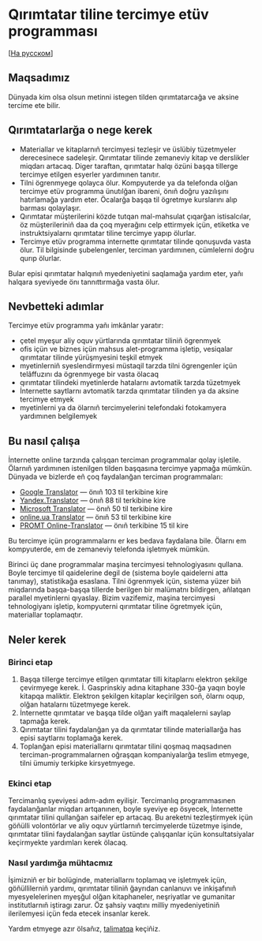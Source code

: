 # Qırımtatar tiline tercimye etüv programması
[[На русском](README.ru.md)]

## Maqsadımız

Dünyada kim olsa olsun metinni istegen tilden qırımtatarcağa ve aksine tercime ete bilir.

## Qırımtatarlarğa o nege kerek

* Materiallar ve kitaplarnıñ tercimyesi tezleşir ve üslübiy tüzetmyeler derecesinece sadeleşir. Qırımtatar tilinde zemaneviy kitap ve derslikler miqdarı artacaq. Diger taraftan, qırımtatar halqı özüni başqa tillerge tercimye etilgen esyerler yardımınen tanıtır.
* Tilni ögrenmyege qolayca ölur. Kompyuterde ya da telefonda olğan tercimye etüv programma ünutılğan ibareni, önıñ doğru yazılışını hatırlamağa yardım eter. Öcalarğa başqa til ögretmye kurslarını alıp barması qolaylaşır.
* Qırımtatar müşterilerini közde tutqan mal-mahsulat çıqarğan istisalcılar, öz müşterileriniñ daa da çoq myerağını celp ettirmyek içün, etiketka ve instruktsiyalarnı qırımtatar tiline tercimye yapıp ölurlar.
* Tercimye etüv programma internette qırımtatar tilinde qonuşuvda vasta ölur. Til bilgisinde şubelengenler, terciman yardımınen, cümlelerni doğru qurıp ölurlar.

Bular episi qırımtatar halqınıñ myedeniyetini saqlamağa yardım eter, yañı halqara syeviyede önı tannıttırmağa vasta ölur.

## Nevbetteki adımlar

Tercimye etüv programma yañı imkânlar yaratır:

* çetel myeşur aliy oquv yürtlarında qırımtatar tiliniñ ögrenmyek
* ofis içün ve biznes içün mahsus alet-programma işletip, vesiqalar qırımtatar tilinde yürüşmyesini teşkil etmyek
* myetinlerniñ syeslendirmyesi müstaqil tarzda tilni ögrengenler içün telâffuzını da ögrenmyege bir vasta ölacaq
* qırımtatar tilindeki myetinlerde hatalarnı avtomatik tarzda tüzetmyek
* İnternette saytlarnı avtomatik tarzda qırımtatar tilinden ya da aksine tercimye etmyek
* myetinlerni ya da ölarnıñ tercimyelerini telefondaki fotokamyera yardımınen belgilemyek

## Bu nasıl çalışa

İnternette online tarzında çalışqan terciman programmalar qolay işletile. Ölarnıñ yardımınen istenilgen tilden başqasına tercimye yapmağa mümkün. Dünyada ve bizlerde eñ çoq faydalanğan terciman programmaları:

  - [Google Translator](https://translate.google.com) — önıñ 103 til terkibine kire
  - [Yandex.Translator](https://translate.yandex.com) — önıñ 88 til terkibine kire
  - [Microsoft Translator](http://www.bing.com/translator/) — önıñ 50 til terkibine kire
  - [online.ua Translator](http://pereklad.online.ua/ukr/yazyki/) — önıñ 53 til terkibine kire
  - [PROMT Online-Translator](http://www.online-translator.com/Default.aspx?prmtlang=en) — önıñ terkibine 15 til kire

Bu tercimye içün programmalarnı er kes bedava faydalana bile. Ölarnı em kompyuterde, em de zemaneviy telefonda işletmyek mümkün.

Birinci üç dane programmalar maşina tercimyesi tehnologiyasını qullana. Boyle tercimye til qaidelerine degil de (sistema boyle qaidelerni atta tanımay), statistikağa esaslana. Tilni ögrenmyek içün, sistema yüzer biñ miqdarında başqa-başqa tillerde berilgen bir malümatnı bildirgen, añlatqan parallel myetinlerni qıyaslay. Bizim vazifemiz, maşina tercimyesi tehnologiyanı işletip, kompyuterni qırımtatar tiline ögretmyek içün, materiallar toplamaqtır.

## Neler kerek

### Birinci etap

1. Başqa tillerge tercimye etilgen qırımtatar tilli kitaplarnı elektron şekilge çevirmyege kerek. İ. Gasprinskiy adına kitaphane 330-ğa yaqın boyle kitapqa maliktir. Elektron şekilgen kitaplar keçirilgen soñ, ölarnı oqup, olğan hatalarnı tüzetmyege kerek.
2. İnternette qırımtatar ve başqa tilde olğan yaift maqalelerni saylap tapmağa kerek.
3. Qırımtatar tilini faydalanğan ya da qırımtatar tilinde materiallarğa has episi saytlarnı toplamağa kerek.
4. Toplanğan episi materiallarnı qırımtatar tilini qoşmaq maqsadınen terciman-programmalarnen oğraşqan kompaniyalarğa teslim etmyege, tilni ümumiy terkipke kirsyetmyege.

### Ekinci etap

Tercimanlıq syeviyesi adım-adım eyilişir. Tercimanlıq programmasınen faydalanğanlar miqdarı artqanınen, boyle syeviye ep ösyecek, İnternette qırımtatar tilini qullanğan saifeler ep artacaq. Bu areketni tezleştirmyek içün göñülli volontörlar ve aliy oquv yürtlarnıñ tercimyelerde tüzetmye işinde, qırımtatar tilini faydalanğan saytlar üstünde çalışqanlar içün konsultatsiyalar keçirmyekte yardımları kerek ölacaq.

### Nasıl yardımğa mühtacmız

İşimizniñ er bir bolüginde, materiallarnı toplamaq ve işletmyek içün, göñüllilerniñ yardımı, qırımtatar tiliniñ ğayrıdan canlanuvı ve inkişafınıñ myesyelelerinen myeşğul olğan kitaphaneler, neşriyatlar ve gumanitar institutlarnıñ iştiragı zarur. Öz şahsiy vaqtını milliy myedeniyetiniñ ilerilemyesi içün feda etecek insanlar kerek.

Yardım etmyege azır ölsañız, [talimatqa](CONTRIBUTING.md) keçiñiz.
